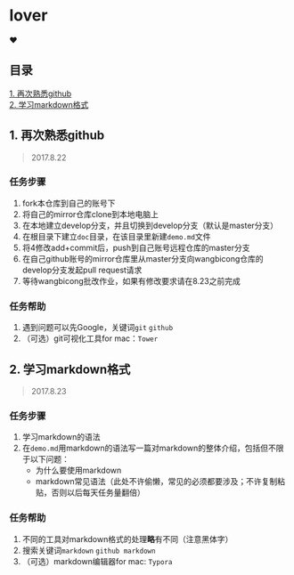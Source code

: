 # lover
:heart:

## 目录
[1. 再次熟悉github](./#1-再次熟悉github)      
[2. 学习markdown格式](./#2-学习markdown格式)        

## 1. 再次熟悉github   

> 2017.8.22       

### 任务步骤     

1. fork本仓库到自己的账号下
2. 将自己的mirror仓库clone到本地电脑上
3. 在本地建立develop分支，并且切换到develop分支（默认是master分支）
4. 在根目录下建立`doc`目录，在该目录里新建`demo.md`文件
5. 将4修改add+commit后，push到自己账号远程仓库的master分支
6. 在自己github账号的mirror仓库里从master分支向wangbicong仓库的develop分支发起pull request请求
7. 等待wangbicong批改作业，如果有修改要求请在8.23之前完成

### 任务帮助

1. 遇到问题可以先Google，关键词`git` `github`
2. （可选）git可视化工具for mac：`Tower`

## 2. 学习markdown格式

> 2017.8.23       

### 任务步骤

1. 学习markdown的语法
2. 在`demo.md`用markdown的语法写一篇对markdown的整体介绍，包括但不限于以下问题：     
    - 为什么要使用markdown
    - markdown常见语法（此处不许偷懒，常见的必须都要涉及；不许复制粘贴，否则以后每天任务量翻倍）
      
### 任务帮助

1. 不同的工具对markdown格式的处理**略**有不同（注意黑体字）
2. 搜索关键词`markdown` `github markdown`
3. （可选）markdown编辑器for mac: `Typora`

